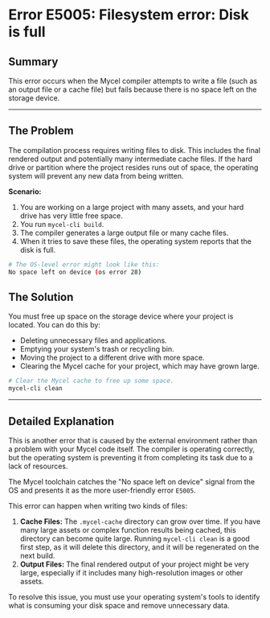 # Error E5005: Filesystem error: Disk is full

## Summary

This error occurs when the Mycel compiler attempts to write a file (such as an output file or a cache file) but fails because there is no space left on the storage device.

---

## The Problem

The compilation process requires writing files to disk. This includes the final rendered output and potentially many intermediate cache files. If the hard drive or partition where the project resides runs out of space, the operating system will prevent any new data from being written.

**Scenario:**

1.  You are working on a large project with many assets, and your hard drive has very little free space.
2.  You run `mycel-cli build`.
3.  The compiler generates a large output file or many cache files.
4.  When it tries to save these files, the operating system reports that the disk is full.

```sh
# The OS-level error might look like this:
No space left on device (os error 28)
```

## The Solution

You must free up space on the storage device where your project is located. You can do this by:

-   Deleting unnecessary files and applications.
-   Emptying your system's trash or recycling bin.
-   Moving the project to a different drive with more space.
-   Clearing the Mycel cache for your project, which may have grown large.

```sh
# Clear the Mycel cache to free up some space.
mycel-cli clean
```

---

## Detailed Explanation

This is another error that is caused by the external environment rather than a problem with your Mycel code itself. The compiler is operating correctly, but the operating system is preventing it from completing its task due to a lack of resources.

The Mycel toolchain catches the "No space left on device" signal from the OS and presents it as the more user-friendly error `E5005`.

This error can happen when writing two kinds of files:

1.  **Cache Files:** The `.mycel-cache` directory can grow over time. If you have many large assets or complex function results being cached, this directory can become quite large. Running `mycel-cli clean` is a good first step, as it will delete this directory, and it will be regenerated on the next build.
2.  **Output Files:** The final rendered output of your project might be very large, especially if it includes many high-resolution images or other assets.

To resolve this issue, you must use your operating system's tools to identify what is consuming your disk space and remove unnecessary data.
